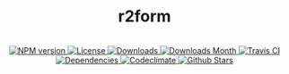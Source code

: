 <h1 align="center">r2form</h1>

<div align="center">
  <strong></strong>
</div>

<br />

<div align="center">
  <!-- NPM version -->
  <a href="https://npmjs.org/package/r2form" target="_blank">
    <img src="https://img.shields.io/npm/v/r2form.svg" alt="NPM version" />
  </a>
  <!-- License -->
  <a href="https://npmjs.org/package/r2form" target="_blank">
    <img src="https://img.shields.io/npm/l/r2form.svg" alt="License" />
  </a>
  <!-- Downloads -->
  <a href="https://npmjs.org/package/r2form" target="_blank">
    <img src="https://img.shields.io/npm/dt/r2form.svg" alt="Downloads" />
  </a>
  <!-- Downloads Month -->
  <a href="https://npmjs.org/package/r2form" target="_blank">
    <img src="https://img.shields.io/npm/dm/r2form.svg" alt="Downloads Month" />
  </a>
  <!-- Travis CI -->
  <a href="https://travis-ci.org/r2js/r2form" target="_blank">
    <img src="https://img.shields.io/travis/r2js/r2form.svg" alt="Travis CI" />
  </a>
  <!-- Dependencies -->
  <a href="https://david-dm.org/r2js/r2form" target="_blank">
    <img src="https://img.shields.io/david/r2js/r2form.svg" alt="Dependencies" />
  </a>
  <!-- Codeclimate -->
  <a href="https://codeclimate.com/github/r2js/r2form" target="_blank">
    <img src="https://img.shields.io/codeclimate/github/r2js/r2form.svg" alt="Codeclimate" />
  </a>
  <!-- Github Stars -->
  <a href="https://github.com/r2js/r2form" target="_blank">
    <img src="https://img.shields.io/github/stars/r2js/r2form.svg?label=%E2%98%85" alt="Github Stars" />
  </a>
</div>
